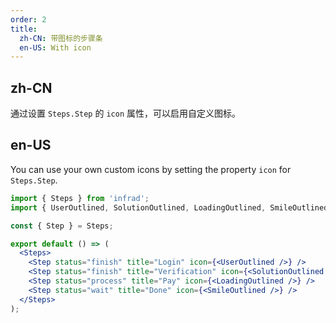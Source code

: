 ```yaml
---
order: 2
title:
  zh-CN: 带图标的步骤条
  en-US: With icon
---
```


## zh-CN

通过设置 `Steps.Step` 的 `icon` 属性，可以启用自定义图标。

## en-US

You can use your own custom icons by setting the property `icon` for `Steps.Step`.

```jsx
import { Steps } from 'infrad';
import { UserOutlined, SolutionOutlined, LoadingOutlined, SmileOutlined } from 'infra-design-icons';

const { Step } = Steps;

export default () => (
  <Steps>
    <Step status="finish" title="Login" icon={<UserOutlined />} />
    <Step status="finish" title="Verification" icon={<SolutionOutlined />} />
    <Step status="process" title="Pay" icon={<LoadingOutlined />} />
    <Step status="wait" title="Done" icon={<SmileOutlined />} />
  </Steps>
);
```
